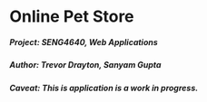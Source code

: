 # Online Pet Store

##### Project: SENG4640, Web Applications
##### Author: Trevor Drayton, Sanyam Gupta

##### **Caveat:** This is application is a work in progress.
